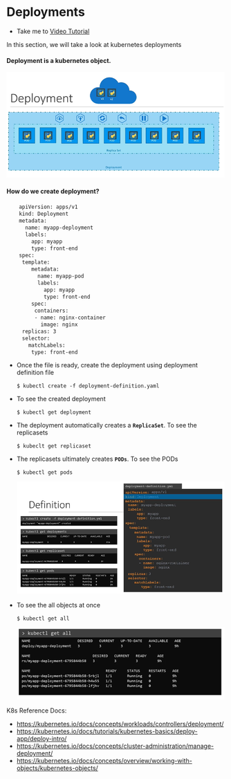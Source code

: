 # Deployments
  - Take me to [Video Tutorial](https://kodekloud.com/courses/539883/lectures/9808165)

In this section, we will take a look at kubernetes deployments

#### Deployment is a kubernetes object. 
  
 ![deployment](../../images/deployment.PNG)
  
#### How do we create deployment?

```
    apiVersion: apps/v1
    kind: Deployment
    metadata:
      name: myapp-deployment
      labels:
        app: myapp
        type: front-end
    spec:
     template:
        metadata:
          name: myapp-pod
          labels:
            app: myapp
            type: front-end
        spec:
         containers:
         - name: nginx-container
           image: nginx
     replicas: 3
     selector:
       matchLabels:
        type: front-end
 ```
- Once the file is ready, create the deployment using deployment definition file
  ```
  $ kubectl create -f deployment-definition.yaml
  ```
- To see the created deployment
  ```
  $ kubectl get deployment
  ```
- The deployment automatically creates a **`ReplicaSet`**. To see the replicasets
  ```
  $ kubeclt get replicaset
  ```
- The replicasets ultimately creates **`PODs`**. To see the PODs
  ```
  $ kubectl get pods
  ```
    
  ![deployment1](../../images/deployment1.PNG)
  
- To see the all objects at once
  ```
  $ kubectl get all
  ```
  ![deployment2](../../images/deployment2.PNG)
  
K8s Reference Docs:
- https://kubernetes.io/docs/concepts/workloads/controllers/deployment/
- https://kubernetes.io/docs/tutorials/kubernetes-basics/deploy-app/deploy-intro/
- https://kubernetes.io/docs/concepts/cluster-administration/manage-deployment/
- https://kubernetes.io/docs/concepts/overview/working-with-objects/kubernetes-objects/
